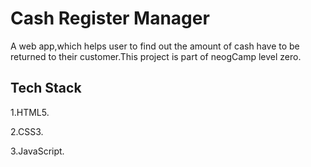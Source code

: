
# Cash Register Manager

A web app,which helps user to find out the amount of cash have to be returned to their customer.This project is part of neogCamp level zero.


## Tech Stack

1.HTML5.

2.CSS3.

3.JavaScript.
